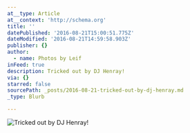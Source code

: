 ```yaml
---
at__type: Article
at__context: 'http://schema.org'
title: ''
datePublished: '2016-08-21T15:00:51.775Z'
dateModified: '2016-08-21T14:59:58.903Z'
publisher: {}
author:
  - name: Photos by Leif
inFeed: true
description: Tricked out by DJ Henray!
via: {}
starred: false
sourcePath: _posts/2016-08-21-tricked-out-by-dj-henray.md
_type: Blurb

---
```

![Tricked out by DJ Henray!](https://the-grid-user-content.s3-us-west-2.amazonaws.com/0e118334-d939-4923-9368-9649f253afa9.jpg)